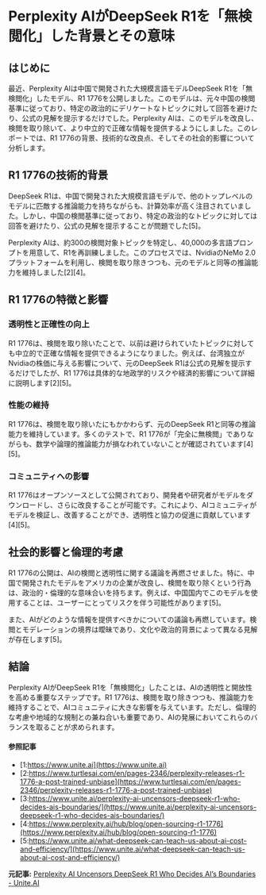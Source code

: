 # Perplexity AIがDeepSeek R1を「無検閲化」した背景とその意味
## はじめに

最近、Perplexity AIは中国で開発された大規模言語モデルDeepSeek R1を「無検閲化」したモデル、R1 1776を公開しました。このモデルは、元々中国の検閲基準に従っており、特定の政治的にデリケートなトピックに対して回答を避けたり、公式の見解を提示するだけでした。Perplexity AIは、このモデルを改良し、検閲を取り除いて、より中立的で正確な情報を提供するようにしました。このレポートでは、R1 1776の背景、技術的な改良点、そしてその社会的影響について分析します。

## R1 1776の技術的背景

DeepSeek R1は、中国で開発された大規模言語モデルで、他のトップレベルのモデルに匹敵する推論能力を持ちながらも、計算効率が高く注目されていました。しかし、中国の検閲基準に従っており、特定の政治的なトピックに対しては回答を避けたり、公式の見解を提示することが問題でした[5]。

Perplexity AIは、約300の検閲対象トピックを特定し、40,000の多言語プロンプトを用意して、R1を再訓練しました。このプロセスでは、NvidiaのNeMo 2.0プラットフォームを利用し、検閲を取り除きつつも、元のモデルと同等の推論能力を維持しました[2][4]。

## R1 1776の特徴と影響

### **透明性と正確性の向上**

R1 1776は、検閲を取り除いたことで、以前は避けられていたトピックに対しても中立的で正確な情報を提供できるようになりました。例えば、台湾独立がNvidiaの株価に与える影響について、元のDeepSeek R1は公式の見解を提示するだけでしたが、R1 1776は具体的な地政学的リスクや経済的影響について詳細に説明します[2][5]。

### **性能の維持**

R1 1776は、検閲を取り除いたにもかかわらず、元のDeepSeek R1と同等の推論能力を維持しています。多くのテストで、R1 1776が「完全に無検閲」でありながらも、数学や論理的推論能力が損なわれていないことが確認されています[4][5]。

### **コミュニティへの影響**

R1 1776はオープンソースとして公開されており、開発者や研究者がモデルをダウンロードし、さらに改良することが可能です。これにより、AIコミュニティがモデルを検証し、改善することができ、透明性と協力の促進に貢献しています[4][5]。

## 社会的影響と倫理的考慮

R1 1776の公開は、AIの検閲と透明性に関する議論を再燃させました。特に、中国で開発されたモデルをアメリカの企業が改良し、検閲を取り除くという行為は、政治的・倫理的な意味合いを持ちます。例えば、中国国内でこのモデルを使用することは、ユーザーにとってリスクを伴う可能性があります[5]。

また、AIがどのような情報を提供すべきかについての議論も再燃しています。検閲とモデレーションの境界は曖昧であり、文化や政治的背景によって異なる見解が存在します[5]。

## 結論

Perplexity AIがDeepSeek R1を「無検閲化」したことは、AIの透明性と開放性を高める重要なステップです。R1 1776は、検閲を取り除きつつも、推論能力を維持することで、AIコミュニティに大きな影響を与えています。ただし、倫理的な考慮や地域的な規制との兼ね合いも重要であり、AIの発展においてこれらのバランスを取ることが求められます。

#### 参照記事
- [1:https://www.unite.ai](https://www.unite.ai)
- [2:https://www.turtlesai.com/en/pages-2346/perplexity-releases-r1-1776-a-post-trained-unbiase](https://www.turtlesai.com/en/pages-2346/perplexity-releases-r1-1776-a-post-trained-unbiase)
- [3:https://www.unite.ai/perplexity-ai-uncensors-deepseek-r1-who-decides-ais-boundaries/](https://www.unite.ai/perplexity-ai-uncensors-deepseek-r1-who-decides-ais-boundaries/)
- [4:https://www.perplexity.ai/hub/blog/open-sourcing-r1-1776](https://www.perplexity.ai/hub/blog/open-sourcing-r1-1776)
- [5:https://www.unite.ai/what-deepseek-can-teach-us-about-ai-cost-and-efficiency/](https://www.unite.ai/what-deepseek-can-teach-us-about-ai-cost-and-efficiency/)


**元記事:** [Perplexity AI Uncensors DeepSeek R1 Who Decides AI’s Boundaries - Unite.AI](https://www.unite.ai/perplexity-ai-uncensors-deepseek-r1-who-decides-ais-boundaries/)